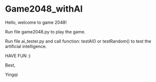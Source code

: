 # Game2048_withAI

Hello, welcome to game 2048!

Run file game2048.py to play the game.


Run file ai_tester.py and call function: testAI() or testRandom() to test the artificial intelligence.


HAVE FUN :)

Best,

Yingqi
